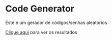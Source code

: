 # Code Generator

Este é um gerador de códigos/senhas aleatórios

<a href="https://dorivaldovalentim.github.io/code-generator/" terget="_blank">Clique aqui</a> para ver os resultados
